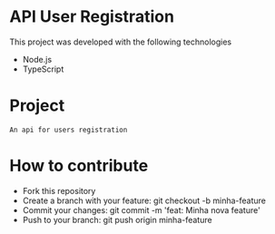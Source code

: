 # API User Registration

This project was developed with the following technologies

  - Node.js
  - TypeScript

# Project
    An api for users registration

# How to contribute
- Fork this repository
- Create a branch with your feature: git checkout -b minha-feature
- Commit your changes: git commit -m 'feat: Minha nova feature'
- Push to your branch: git push origin minha-feature
